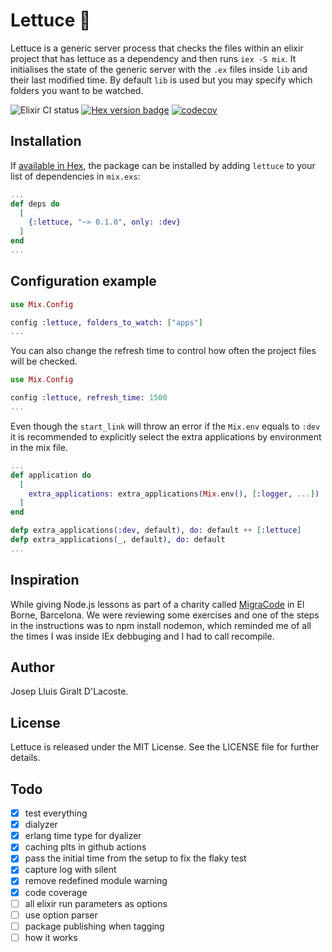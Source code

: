 # Lettuce 🥬

Lettuce is a generic server process that checks the files within an elixir
project that has lettuce as a dependency and then runs `iex -S mix`. It
initialises the state of the generic server with the `.ex` files inside `lib`
and their last modified time. By default `lib` is used but you may specify which
folders you want to be watched.

![Elixir CI status](https://github.com/gilacost/lettuce/workflows/Elixir%20CI/badge.svg)&nbsp;[![Hex version badge](https://img.shields.io/hexpm/v/lettuce.svg)](https://hex.pm/packages/lettuce)&nbsp;[![codecov](https://codecov.io/gh/gilacost/lettuce/branch/master/graph/badge.svg)](https://codecov.io/gh/gilacost/lettuce)

## Installation

If [available in Hex](https://hex.pm/docs/publish), the package can be installed
by adding `lettuce` to your list of dependencies in `mix.exs`:

```elixir
...
def deps do
  [
    {:lettuce, "~> 0.1.0", only: :dev}
  ]
end
...
```
## Configuration example

```elixir
use Mix.Config

config :lettuce, folders_to_watch: ["apps"]
...
```
You can also change the refresh time to control how often the project files
will be checked.

```elixir
use Mix.Config

config :lettuce, refresh_time: 1500
...

```
Even though the `start_link` will throw an error if the `Mix.env` equals to
`:dev` it is recommended to explicitly select the extra applications by
environment in the mix file.

```elixir
...
def application do
  [
    extra_applications: extra_applications(Mix.env(), [:logger, ...])
  ]
end

defp extra_applications(:dev, default), do: default ++ [:lettuce]
defp extra_applications(_, default), do: default
...
```

## Inspiration

While giving Node.js lessons as part of a charity called [MigraCode](https://migracode.eu/)
in El Borne, Barcelona. We were reviewing some exercises and one of the steps in
the instructions was to npm install nodemon, which reminded me of all the times
I was inside IEx debbuging and I had to call recompile.

## Author

Josep Lluis Giralt D'Lacoste.

## License

Lettuce is released under the MIT License. See the LICENSE file for further
details.

## Todo

- [x] test everything
- [x] dialyzer
- [x] erlang time type for dyalizer
- [x] caching plts in github actions
- [x] pass the initial time from the setup to fix the flaky test
- [x] capture log with silent
- [x] remove redefined module warning
- [x] code coverage
- [ ] all elixir run parameters as options
- [ ] use option parser
- [ ] package publishing when tagging
- [ ] how it works
